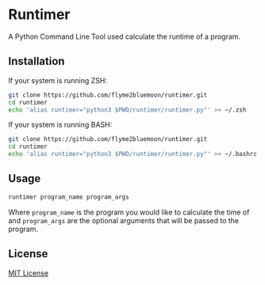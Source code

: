 # Runtimer
A Python Command Line Tool used calculate the runtime of a program.

## Installation

If your system is running ZSH:
```zsh
git clone https://github.com/flyme2bluemoon/runtimer.git
cd runtimer
echo 'alias runtimer="python3 $PWD/runtimer/runtimer.py"' >> ~/.zsh
```

If your system is running BASH:
```bash
git clone https://github.com/flyme2bluemoon/runtimer.git
cd runtimer
echo 'alias runtimer="python3 $PWD/runtimer/runtimer.py"' >> ~/.bashrc
```

## Usage

```sh
runtimer program_name program_args
```
Where `program_name` is the program you would like to calculate the time of and `program_args` are the optional arguments that will be passed to the program.

## License

[MIT License](https://github.com/flyme2bluemoon/runtimer/blob/main/LICENSE)
